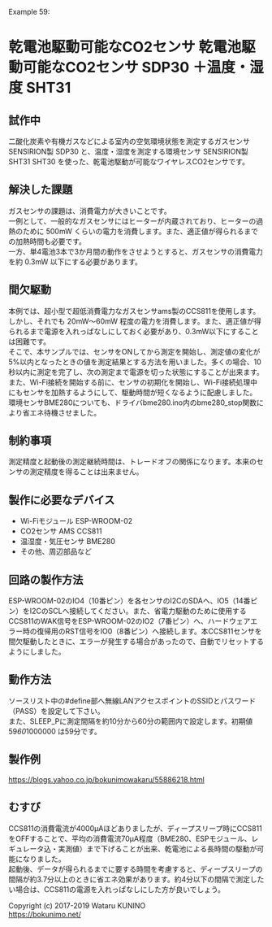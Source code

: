 Example 59:
# 乾電池駆動可能なCO2センサ 乾電池駆動可能なCO2センサ SDP30 ＋温度・湿度 SHT31

## 試作中

二酸化炭素や有機ガスなどによる室内の空気環境状態を測定するガスセンサ SENSIRION製 SDP30 と、温度・湿度を測定する環境センサ SENSIRION製 SHT31 SHT30 を使った、乾電池駆動が可能なワイヤレスCO2センサです。  

## 解決した課題

ガスセンサの課題は、消費電力が大きいことです。  
一例として、一般的なガスセンサにはヒーターが内蔵されており、ヒーターの過熱のために 500mW くらいの電力を消費します。また、適正値が得られるまでの加熱時間も必要です。  
一方、単4電池3本で3か月間の動作をさせようとすると、ガスセンサの消費電力を約 0.3mW 以下にする必要があります。  

## 間欠駆動

本例では、超小型で超低消費電力なガスセンサams製のCCS811を使用します。  
しかし、それでも 20mW～60mW 程度の電力を消費します。また、適正値が得られるまで電源を入れっぱなしにしておく必要があり、0.3mW以下にすることは困難です。  
そこで、本サンプルでは、センサをONしてから測定を開始し、測定値の変化が5%以内となったときの値を測定結果とする方法を用いました。多くの場合、10秒以内に測定を完了し、次の測定まで電源を切った状態にすることが出来ます。  
また、Wi-Fi接続を開始する前に、センサの初期化を開始し、Wi-Fi接続処理中にもセンサを加熱するようにして、駆動時間が短くなるように配慮しました。  
環境センサBME280についても、ドライバbme280.ino内のbme280_stop関数により省エネ待機させました。  

## 制約事項

測定精度と起動後の測定継続時間は、トレードオフの関係になります。本来のセンサの測定精度を得ることは出来ません。  

## 製作に必要なデバイス

* Wi-Fiモジュール ESP-WROOM-02
* CO2センサ AMS CCS811
* 温湿度・気圧センサ BME280
* その他、周辺部品など

## 回路の製作方法

ESP-WROOM-02のIO4（10番ピン）を各センサのI2CのSDAへ、IO5（14番ピン）をI2CのSCLへ接続してください。また、省電力駆動のために使用するCCS811のWAK信号をESP-WROOM-02のIO2（7番ピン）へ、ハードウェアエラー時の復帰用のRST信号をIO0（8番ピン）へ接続します。本CCS811センサを間欠駆動したときに、エラーが発生する場合があったので、自動でリセットするようにしました。

## 動作方法

ソースリスト中の#define部へ無線LANアクセスポイントのSSIDとパスワード（PASS）を設定して下さい。  
また、SLEEP_Pに測定間隔を約10分から60分の範囲内で設定します。初期値 59*60*1000000 は59分です。  

## 製作例

<https://blogs.yahoo.co.jp/bokunimowakaru/55886218.html>

## むすび

CCS811の消費電流が4000μAほどありましたが、ディープスリープ時にCCS811をOFFすることで、平均の消費電流70μA程度（BME280、ESPモジュール、レギュレータ込・実測値）まで下げることが出来、乾電池による長時間の駆動が可能になりました。  
起動後、データが得られるまでに要する時間を考慮すると、ディープスリープの間隔が約3.7分以上のときに省エネ効果があります。約4分以下の間隔で測定したい場合は、CCS811の電源を入れっぱなしにした方が良いでしょう。

Copyright (c) 2017-2019 Wataru KUNINO  
<https://bokunimo.net/>
